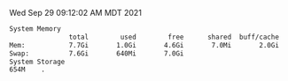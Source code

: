 Wed Sep 29 09:12:02 AM MDT 2021
```bash
System Memory
               total        used        free      shared  buff/cache   available
Mem:           7.7Gi       1.0Gi       4.6Gi       7.0Mi       2.0Gi       6.4Gi
Swap:          7.6Gi       640Mi       7.0Gi
System Storage
654M	.
```
```bash
